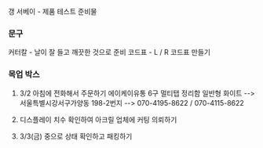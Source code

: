 갱 서베이 - 제품 테스트 준비물




### 문구
커터칼 - 날이 잘 들고 깨끗한 것으로 준비
코드표 - L / R 코드표 만들기



### 목업 박스
1) 3/2 아침에 전화해서 주문하기
에이케이유통 6구 멀티탭 정리함 일반형 화이트
--> 서울특별시강서구가양동 198-2번지
--> 070-4195-8622 / 070-4115-8622

2) 디스플레이 치수 확인하여 아크릴 업체에 커팅 의뢰하기

3) 3/3(금) 중으로 상태 확인하고 패킹하기


